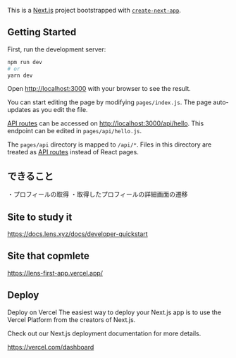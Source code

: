 This is a [Next.js](https://nextjs.org/) project bootstrapped with [`create-next-app`](https://github.com/vercel/next.js/tree/canary/packages/create-next-app).

## Getting Started

First, run the development server:

```bash
npm run dev
# or
yarn dev
```

Open [http://localhost:3000](http://localhost:3000) with your browser to see the result.

You can start editing the page by modifying `pages/index.js`. The page auto-updates as you edit the file.

[API routes](https://nextjs.org/docs/api-routes/introduction) can be accessed on [http://localhost:3000/api/hello](http://localhost:3000/api/hello). This endpoint can be edited in `pages/api/hello.js`.

The `pages/api` directory is mapped to `/api/*`. Files in this directory are treated as [API routes](https://nextjs.org/docs/api-routes/introduction) instead of React pages.


## できること
・プロフィールの取得
・取得したプロフィールの詳細画面の遷移

## Site to study it 

https://docs.lens.xyz/docs/developer-quickstart


## Site that copmlete

https://lens-first-app.vercel.app/


## Deploy

Deploy on Vercel
The easiest way to deploy your Next.js app is to use the Vercel Platform from the creators of Next.js.

Check out our Next.js deployment documentation for more details.

https://vercel.com/dashboard
